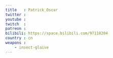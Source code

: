 ```yaml
---
title   : Patrick_Oscar
twitter :
youtube :
twitch  :
patreon :
bilibili: https://space.bilibili.com/97118204
country : cn
weapons :
    - insect-glaive
---
```


